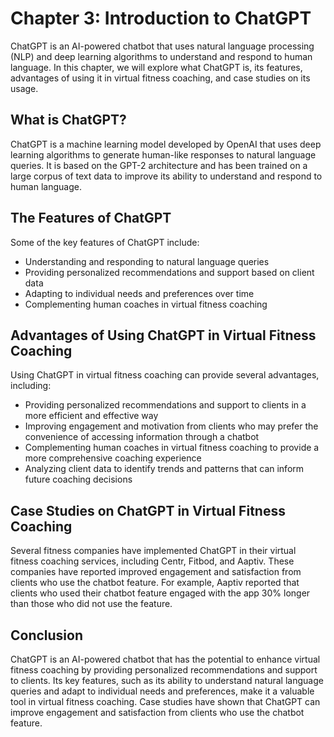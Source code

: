 Chapter 3: Introduction to ChatGPT
==================================

ChatGPT is an AI-powered chatbot that uses natural language processing (NLP) and deep learning algorithms to understand and respond to human language. In this chapter, we will explore what ChatGPT is, its features, advantages of using it in virtual fitness coaching, and case studies on its usage.

What is ChatGPT?
----------------

ChatGPT is a machine learning model developed by OpenAI that uses deep learning algorithms to generate human-like responses to natural language queries. It is based on the GPT-2 architecture and has been trained on a large corpus of text data to improve its ability to understand and respond to human language.

The Features of ChatGPT
-----------------------

Some of the key features of ChatGPT include:

* Understanding and responding to natural language queries
* Providing personalized recommendations and support based on client data
* Adapting to individual needs and preferences over time
* Complementing human coaches in virtual fitness coaching

Advantages of Using ChatGPT in Virtual Fitness Coaching
-------------------------------------------------------

Using ChatGPT in virtual fitness coaching can provide several advantages, including:

* Providing personalized recommendations and support to clients in a more efficient and effective way
* Improving engagement and motivation from clients who may prefer the convenience of accessing information through a chatbot
* Complementing human coaches in virtual fitness coaching to provide a more comprehensive coaching experience
* Analyzing client data to identify trends and patterns that can inform future coaching decisions

Case Studies on ChatGPT in Virtual Fitness Coaching
---------------------------------------------------

Several fitness companies have implemented ChatGPT in their virtual fitness coaching services, including Centr, Fitbod, and Aaptiv. These companies have reported improved engagement and satisfaction from clients who use the chatbot feature. For example, Aaptiv reported that clients who used their chatbot feature engaged with the app 30% longer than those who did not use the feature.

Conclusion
----------

ChatGPT is an AI-powered chatbot that has the potential to enhance virtual fitness coaching by providing personalized recommendations and support to clients. Its key features, such as its ability to understand natural language queries and adapt to individual needs and preferences, make it a valuable tool in virtual fitness coaching. Case studies have shown that ChatGPT can improve engagement and satisfaction from clients who use the chatbot feature.
